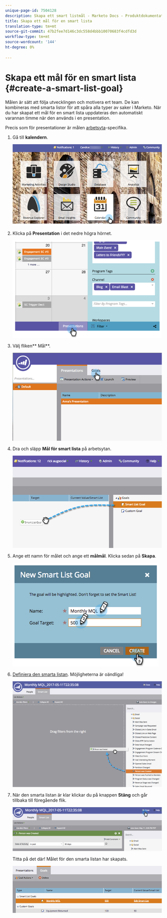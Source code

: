 ```yaml
---
unique-page-id: 7504128
description: Skapa ett smart listmål - Marketo Docs - Produktdokumentation
title: Skapa ett mål för en smart lista
translation-type: tm+mt
source-git-commit: 47b2fee7d146c3dc558d4bbb10070683f4cdfd3d
workflow-type: tm+mt
source-wordcount: '144'
ht-degree: 0%

---
```



# Skapa ett mål för en smart lista {#create-a-smart-list-goal}

Målen är sätt att följa utvecklingen och motivera ert team. De kan kombineras med smarta listor för att spåra alla typer av saker i Marketo. När du har skapat ett mål för en smart lista uppdateras den automatiskt varannan timme när den används i en presentation.

Precis som för presentationer är målen [arbetsyta](../../../../product-docs/administration/workspaces-and-person-partitions/understanding-workspaces-and-person-partitions.md)-specifika.

1. Gå till **kalendern**.

   ![](assets/2017-05-10-15-30-47-1.png)

1. Klicka på **Presentation** i det nedre högra hörnet.

   ![](assets/image2015-3-24-12-3a2-3a55.png)

1. Välj fliken** Mål**.

   ![](assets/image2015-3-26-12-3a25-3a17.png)

1. Dra och släpp **Mål för smart lista** på arbetsytan.

   ![](assets/image2015-3-24-12-3a47-3a36.png)

1. Ange ett namn för målet och ange ett **målmål**. Klicka sedan på **Skapa**.

   ![](assets/image2015-3-24-12-3a50-3a6.png)

1. [Definiera den smarta listan](../../../../product-docs/core-marketo-concepts/smart-lists-and-static-lists/creating-a-smart-list/find-and-add-filters-to-a-smart-list.md). Möjligheterna är oändliga!

   ![](assets/mql.png)

1. När den smarta listan är klar klickar du på knappen **Stäng** och går tillbaka till föregående flik.

   ![](assets/mql2.png)

   Titta på det där! Målet för den smarta listan har skapats.

   ![](assets/image2015-3-24-13-3a0-3a35.png)

